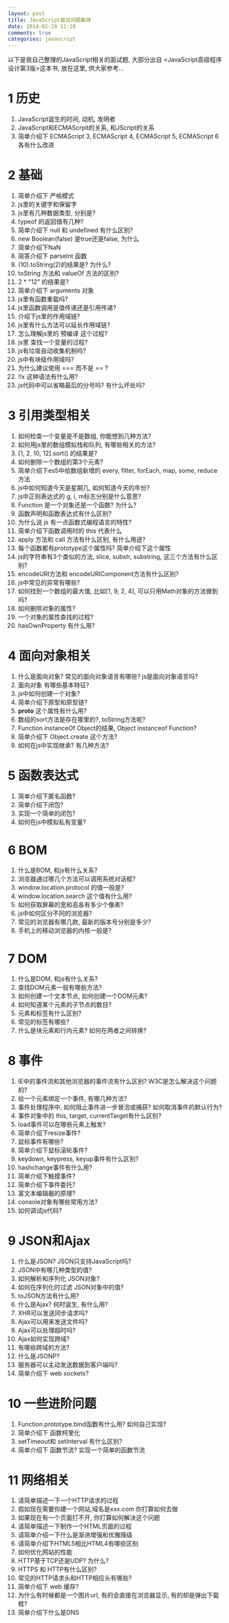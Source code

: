 ```yaml
---
layout: post
title: JavaScript面试问题集锦
date: 2014-02-28 11:18
comments: true
categories: javascript
---
```


以下是我自己整理的JavaScript相关的面试题, 大部分出自 <JavaScript高级程序设计第3版>这本书, 放在这里, 供大家参考...



# 1 历史

1. JavaScript诞生的时间, 动机, 发明者
2. JavaScript和ECMAScrpit的关系, 和JScript的关系
3. 简单介绍下 ECMAScript 3, ECMAScript 4, ECMAScript 5, ECMAScript 6各有什么改进

# 2 基础

1. 简单介绍下 严格模式
2. js里的关键字和保留字
3. js里有几种数据类型, 分别是?
4. typeof 的返回值有几种?
5. 简单介绍下 null 和 undefined 有什么区别?
6. new Boolean(false) 是true还是false, 为什么
7. 简单介绍下NaN
8. 简答介绍下 parseInt 函数
9. (10).toString(2)的结果是? 为什么?
10. toString 方法和 valueOf 方法的区别?
11. 2 * "12" 的结果是?
12. 简单介绍下 arguments 对象
13. js里有函数重载吗?
14. js里函数调用是值传递还是引用传递?
15. 介绍下js里的作用域链?
16. js里有什么方法可以延长作用域链?
17. 怎么理解js里的 预编译 这个过程?
18. js里 查找一个变量的过程?
19. js有垃圾自动收集机制吗?
20. js中有块级作用域吗?
21. 为什么建议使用 === 而不是 == ?
22. !!x 这种语法有什么用?
23. js代码中可以省略最后的分号吗? 有什么坏处吗?

# 3 引用类型相关

1. 如何检查一个变量是不是数组, 你能想到几种方法?
2. 如何用js里的数组模拟栈和队列, 有哪些相关的方法?
3. [1, 2, 10, 12].sort() 的结果是?
4. 如何删除一个数组的第3个元素?
5. 简单介绍下es5中给数组新增的 every, filter, forEach, map, some, reduce 方法
6. js中如何知道今天是星期几, 如何知道今天的年份?
7. js中正则表达式的 g, i, m标志分别是什么意思?
8. Function 是一个对象还是一个函数? 为什么?
9. 函数声明和函数表达式有什么区别?
10. 为什么说 js 有一点函数式编程语言的特性?
11. 简单介绍下函数调用时的 this 代表什么
12. apply 方法和 call 方法有什么区别, 有什么用途?
13. 每个函数都有prototype这个属性吗? 简单介绍下这个属性
14. js的字符串有3个类似的方法, slice, substr, substring, 这三个方法有什么区别?
15. encodeURI方法和 encodeURIComponent方法有什么区别?
16. js中常见的异常有哪些?
17. 如何找到一个数组的最大值, 比如[1, 9, 2, 4], 可以只用Math对象的方法做到吗?
18. 如何删除对象的属性?
19. 一个对象的属性查找的过程?
20. hasOwnProperty 有什么用?

# 4 面向对象相关

1. 什么是面向对象? 常见的面向对象语言有哪些? js是面向对象语言吗?
2. 面向对象 有哪些基本特征?
3. js中如何创建一个对象?
4. 简单介绍下原型和原型链?
5. __proto__ 这个属性有什么用?
6. 数组的sort方法是存在哪里的?, toString方法呢?
7. Function instanceOf Object的结果, Object instanceof Function?
8. 简单介绍下 Object.create 这个方法?
9. 如何在js中实现继承? 有几种方法?

# 5 函数表达式

1. 简单介绍下匿名函数?
2. 简单介绍下闭包?
3. 实现一个简单的闭包?
4. 如何在js中模拟私有变量?

# 6 BOM

1. 什么是BOM, 和js有什么关系?
2. 浏览器通过哪几个方法可以调用系统对话框?
3. window.location.protocol 的值一般是?
4. window.location.search 这个值有什么用?
5. 如何获取屏幕的宽和高各有多少个像素?
6. js中如何区分不同的浏览器?
7. 常见的浏览器有哪几款, 最新的版本号分别是多少?
8. 手机上的移动浏览器的内核一般是?

# 7 DOM

1. 什么是DOM, 和js有什么关系?
2. 查找DOM元素一般有哪些方法?
3. 如何创建一个文本节点, 如何创建一个DOM元素?
4. 如何知道某个元素的子节点的数目?
5. 元素和标签有什么区别?
6. 常见的标签有哪些?
7. 什么是块元素和行内元素? 如何在两者之间转换?

# 8 事件

1. IE中的事件流和其他浏览器的事件流有什么区别? W3C是怎么解决这个问题的?
2. 给一个元素绑定一个事件, 有哪几种方法?
3. 事件处理程序中, 如何阻止事件进一步冒泡或捕获? 如何取消事件的默认行为?
4. 事件对象中的 this, target, currentTarget有什么区别?
5. load事件可以在哪些元素上触发?
6. 简单介绍下resize事件?
7. 鼠标事件有哪些?
8. 简单介绍下鼠标滚轮事件?
9. keydown, keypress, keyup事件有什么区别?
10. hashchange事件有什么用?
11. 简单介绍下触摸事件?
12. 简单介绍下事件委托?
13. 富文本编辑器的原理?
14. console对象有哪些常用方法?
15. 如何调试js代码?

# 9 JSON和Ajax

1. 什么是JSON? JSON只支持JavaScript吗?
2. JSON中有哪几种类型的值?
3. 如何解析和序列化 JSON对象?
4. 如何在序列化时过滤 JSON对象中的值?
5. toJSON方法有什么用?
6. 什么是Ajax? 何时诞生, 有什么用?
7. XHR可以发送同步请求吗?
8. Ajax可以用来发送文件吗?
9. Ajax可以处理超时吗?
10. Ajax如何实现跨域?
11. 有哪些跨域的方法?
12. 什么是JSONP?
13. 服务器可以主动发送数据到客户端吗?
14. 简单介绍下 web sockets?

# 10 一些进阶问题

1. Function.prototype.bind函数有什么用? 如何自己实现?
2. 简单介绍下 函数柯里化
3. setTimeout和 setInterval 有什么区别?
4. 简单介绍下 函数节流? 实现一个简单的函数节流

# 11 网络相关

1. 请简单描述一下一个HTTP请求的过程
2. 假如现在需要你建一个网站,域名是xxx.com 你打算如何去做
3. 如果现在有一个页面打不开, 你打算如何解决这个问题
4. 请简单描述一下制作一个HTML页面的过程
5. 请简单介绍一下什么是渐进增强和优雅降级
6. 请简单介绍下HTML5相比HTML4有哪些区别
7. 如何优化网站的性能
8. HTTP基于TCP还是UDP? 为什么?
9. HTTPS 和 HTTP有什么区别?
10. 常见的HTTP请求头和HTTP相应头有哪些?
11. 简单介绍下 web 缓存?
12. 为什么有时候都是一个图片url, 有的会直接在浏览器显示, 有的却是弹出下载框?
13. 简单介绍下什么是DNS


